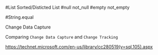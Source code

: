 #List Sorted/Disticted List
#null not_null
#empty not_empty

#String.equal


Change Data Capture


Comparing
`Change Data Capture`
and
`Change Tracking`

https://technet.microsoft.com/en-us/library/cc280519(v=sql.105).aspx
